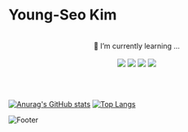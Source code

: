
# Young-Seo Kim
</br>
<div align=center>
🌱 I’m currently learning ...
</br></br>
<img src="https://img.shields.io/badge/JavaScript-F7DF1E?style=flat-square&logo=JavaScript&logoColor=white"/>
<img src="https://img.shields.io/badge/HTML5-E34F26?style=flat-square&logo=HTML5&logoColor=white"/>
<img src="https://img.shields.io/badge/CSS3-1572B6?style=flat-square&logo=CSS3&logoColor=white"/>
<img src="https://img.shields.io/badge/React-61DAFB?style=flat-square&logo=React&logoColor=white"/>
</div>

</br></br>
<div algin=center>

[![Anurag's GitHub stats](https://github-readme-stats.vercel.app/api?username=zerow41&show_icons=true&hide=stars&card_width=400px)](https://github.com/zerow41/github-readme-stats)
[![Top Langs](https://github-readme-stats.vercel.app/api/top-langs/?username=zerow41&layout=compact)](https://github.com/zerow41/github-readme-stats)

</div>

![Footer](https://capsule-render.vercel.app/api?type=waving&color=3399FF&height=100&section=footer)
